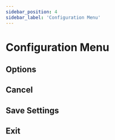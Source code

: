 ```yaml
---
sidebar_position: 4
sidebar_label: 'Configuration Menu'
---
```


# Configuration Menu
## Options
## Cancel
## Save Settings
## Exit


